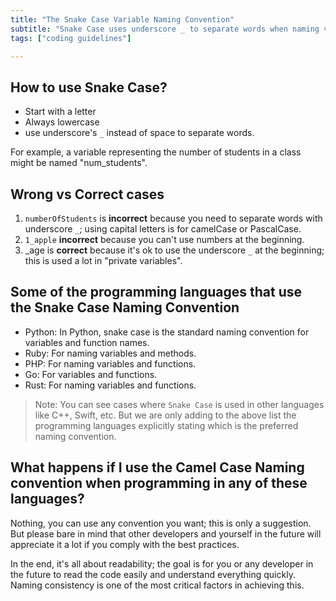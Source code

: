 ```yaml
---
title: "The Snake Case Variable Naming Convention"
subtitle: "Snake Case uses underscore _ to separate words when naming variables, used by Python and other major languages."
tags: ["coding guidelines"]

---
```


## How to use Snake Case?

- Start with a letter
- Always lowercase
- use underscore's `_` instead of space to separate words.

For example, a variable representing the number of students in a class might be named "num_students".

## Wrong vs Correct cases

1. `numberOfStudents` is **incorrect** because you need to separate words with underscore `_`; using capital letters is for camelCase or PascalCase.
2. `1_apple` **incorrect** because you can't use numbers at the beginning.
3. _age is **correct** because it's ok to use the underscore `_` at the beginning; this is used a lot in "private variables".

## Some of the programming languages that use the Snake Case Naming Convention

- Python: In Python, snake case is the standard naming convention for variables and function names.
- Ruby: For naming variables and methods.
- PHP: For naming variables and functions.
- Go: For variables and functions.
- Rust: For naming variables and functions.

> Note: You can see cases where `Snake Case` is used in other languages like C++, Swift, etc. But we are only adding to the above list the programming languages explicitly stating which is the preferred naming convention.

## What happens if I use the Camel Case Naming convention when programming in any of these languages?

Nothing, you can use any convention you want; this is only a suggestion. But please bare in mind that other developers and yourself in the future will appreciate it a lot if you comply with the best practices.

In the end, it's all about readability; the goal is for you or any developer in the future to read the code easily and understand everything quickly. Naming consistency is one of the most critical factors in achieving this.
